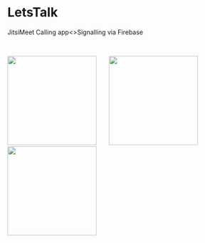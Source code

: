 # LetsTalk
JitsiMeet Calling app<>Signalling via Firebase

</br> 

 
  <img src="https://user-images.githubusercontent.com/29976344/124790490-d484d500-df68-11eb-920f-1dd0a6d3c242.jpg" width="200"/> &nbsp;&nbsp;&nbsp;&nbsp;&nbsp; 
  <img src="https://user-images.githubusercontent.com/29976344/124790818-1f065180-df69-11eb-976b-b44ba1c91963.jpg" width="200"/>  &nbsp;&nbsp;&nbsp;&nbsp;&nbsp; 
  <img src="https://user-images.githubusercontent.com/29976344/124791805-034f7b00-df6a-11eb-9574-234c65268880.jpg" width="200"/> 
 
 
 
